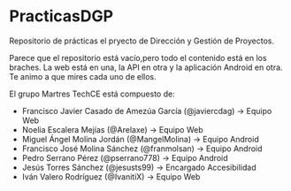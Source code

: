 # PracticasDGP

Repositorio de prácticas el pryecto de Dirección y Gestión de Proyectos.

Parece que el repositorio está vacío,pero todo el contenido está en los braches. La web está en una, la API en otra y la aplicación Android en otra. Te animo a que mires cada uno de ellos.

El grupo Martres TechCE está compuesto de:

- Francisco Javier Casado de Amezúa García (@javiercdag) -> Equipo Web
- Noelia Escalera Mejías (@Arelaxe) -> Equipo Web
- Miguel Ángel Molina Jordán (@MangelMolina) -> Equipo Android
- Francisco José Molina Sánchez (@franmolsan) -> Equipo Android
- Pedro Serrano Pérez (@pserrano778) -> Equipo Android
- Jesús Torres Sánchez (@jesusts99) -> Encargado Accesibilidad
- Iván Valero Rodríguez (@IvanitiX) -> Equipo Web
